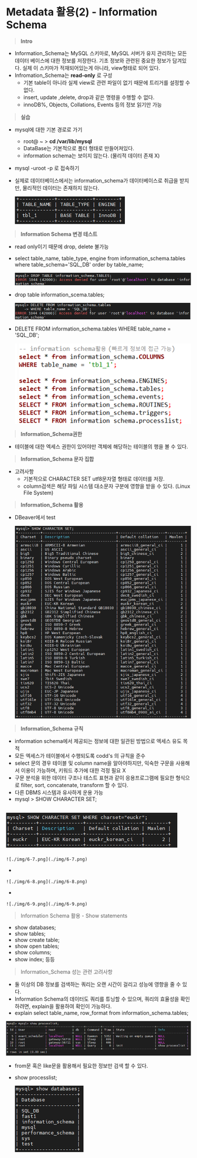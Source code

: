 # Metadata 활용(2) - Information Schema

> **Intro**

- Information_Schema는 MySQL 스키마로,
MySQL 서버가 유지 관리하는 모든 데이터 베이스에 대한 정보를 저장한다.
기초 정보와 관련된 중요한 정보가 담겨있다.
실제 이 스키마가 적재되어있는게 아니라, view형태로 되어 있다.
- Infromation_Schema는 **read-only** 로 구성
    - 기본 table이 아니라 실제 view로 관련 파일이 없기 때문에 트리거를 설정할 수 없다.
    - insert, update ,delete, drop과 같은 명령을 수행할 수 없다.
    - innoDB%, Objects, Collations, Events 등의 정보 읽기만 가능

> **실습**

- mysql에 대한 기본 경로로 가기
    - root@ ~ > **cd /var/lib/mysql**
    - DataBase는 기본적으로 폴더 형태로 만들어져있다.
    - information schema는 보이지 않는다. (물리적 데이터 존재 X)
- mysql -uroot -p 로 접속하기
- 실제로 데이터베이스에서는 information_schema가 데이터베이스로 취급을 받지만,
물리적인 데이터는 존재하지 않는다.

    ![./img/6-1.png](./img/6-1.png)

> **Information Schema 변경 테스트**

- read only이기 때문에 drop, delete 불가능
- select table_name, table_type, engine from information_schema.tables where table_schema='SQL_DB' order by table_name;

    ![./img/6-2.png](./img/6-2.png)

- drop table information_scema.tables;

    ![./img/6-3.png](./img/6-3.png)

- DELETE FROM information_schema.tables
WHERE table_name = 'SQL_DB';

    ![./img/6-4.png](./img/6-4.png)

> **Information_Schema권한**

- 테이블에 대한 엑세스 권한이 있어야만 객체에 해당하는 테이블의 행을 볼 수 있다.

> **Information_Schema 문자 집합**

- 고려사항
    - 기본적으로 CHARACTER SET utf8문자열 형태로 데이터를 저장.
    - column검색은 해당 파일 시스템 대소문자 구분에 영향을 받을 수 있다. (Linux File System)

> **Information_Schema 활용**

- DBeaver에서 test

    ![./img/6-5.png](./img/6-5.png)

> **Information_Schema 규칙**

- information schema에서 제공되는 정보에 대한 일관된 방법으로 엑세스 유도 목적
- 모든 엑세스가 테이블에서 수행되도록 codd's 의 규칙을 준수
- select 문의 경우 테이블 및 column name을 알아야하지만,
익숙한 구문을 사용해서 이용이 가능하며, 키워드 추가에 대한 걱정 필요 X
- 구문 분석을 위한 데이터 구조나 테스트 표현과 같이 응용프로그램에 필요한 형식으로 filter, sort, concatenate, transform 할 수 있다.
- 다른 DBMS 시스템과 유사하게 운용 가능
- mysql > SHOW CHARACTER SET;

![./img/6-6.png](./img/6-6.png)
- 

    ![./img/6-7.png](./img/6-7.png)

- 

    ![./img/6-8.png](./img/6-8.png)

- 

    ![./img/6-9.png](./img/6-9.png)

> Information Schema 활용 - Show statements

- show databases;
- show tables;
- show create table;
- show open tables;
- show columns;
- show index; 등등

> Information_Schema 성는 관련 고려사항

- 둘 이상의 DB 정보를 검색하는 쿼리는 오랜 시간이 걸리고 성능에 영향을 줄 수 있다.
- Information Schema의 데이터도 쿼리를 튜닝할 수 있으며, 쿼리의 효율성을 확인하려면, explain을 활용하여 확인이 가능하다.
- explain select table_name, row_format from information_schema.tables;

![./img/6-10.png](./img/6-10.png)

- from문 혹은 like문을 활용해서 필요한 정보만 검색 할 수 있다.
- show processlist;

    ![./img/6-11.png](./img/6-11.png)